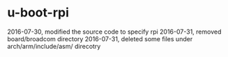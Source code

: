 # u-boot-rpi

2016-07-30, modified the source code to specify rpi
2016-07-31, removed board/broadcom directory
2016-07-31, deleted some files under arch/arm/include/asm/ direcotry
